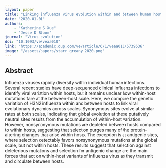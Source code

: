 ```yaml
---
layout: paper
title: "Linking influenza virus evolution within and between human hosts"
date: "2020-01-01"
authors: 
    - "Katherine S Xue"
    - "Jesse D Bloom"
journal: "Virus evolution"
doi: "10.1093/ve/veaa010"
link: "https://academic.oup.com/ve/article/6/1/veaa010/5739536"
image: "/assets/papers/starr_greany_2020.png"
---
```


## Abstract

Influenza viruses rapidly diversify within individual human infections. Several recent studies have deep-sequenced clinical influenza infections to identify viral variation within hosts, but it remains unclear how within-host mutations fare at the between-host scale. Here, we compare the genetic variation of H3N2 influenza within and between hosts to link viral evolutionary dynamics across scales. Synonymous sites evolve at similar rates at both scales, indicating that global evolution at these putatively neutral sites results from the accumulation of within-host variation. However, nonsynonymous mutations are depleted between hosts compared to within hosts, suggesting that selection purges many of the protein-altering changes that arise within hosts. The exception is at antigenic sites, where selection detectably favors nonsynonymous mutations at the global scale, but not within hosts. These results suggest that selection against deleterious mutations and selection for antigenic change are the main forces that act on within-host variants of influenza virus as they transmit and circulate between hosts.
